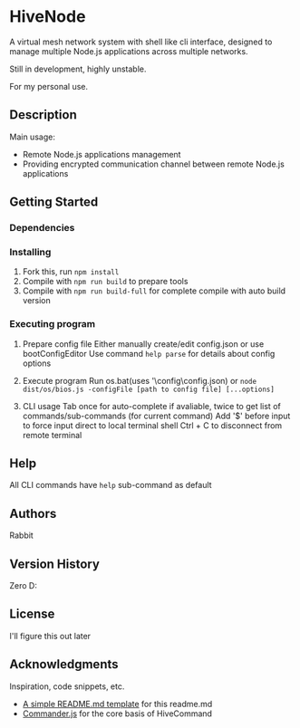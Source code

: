 # HiveNode

A virtual mesh network system with shell like cli interface, designed to manage multiple Node.js applications across multiple networks.

Still in development, highly unstable.

For my personal use.

## Description

Main usage:
- Remote Node.js applications management
- Providing encrypted communication channel between remote Node.js applications

## Getting Started

### Dependencies

<!-- 
* Describe any prerequisites, libraries, OS version, etc., needed before installing program.
* ex. Windows 10
-->

### Installing

<!-- 
* How/where to download your program
* Any modifications needed to be made to files/folders
-->

1. Fork this, run ```npm install```
2. Compile with ```npm run build``` to prepare tools
3. Compile with ```npm run build-full``` for complete compile with auto build version

### Executing program

<!-- 
* How to run the program
* Step-by-step bullets
-->

1. Prepare config file
Either manually create/edit config.json or use bootConfigEditor
Use command ```help parse``` for details about config options

2. Execute program
Run os.bat(uses '\config\config.json) or ```node dist/os/bios.js -configFile [path to config file] [...options]```

3. CLI usage
Tab once for auto-complete if avaliable, twice to get list of commands/sub-commands (for current command)
Add '$' before input to force input direct to local terminal shell
Ctrl + C to disconnect from remote terminal

## Help

<!-- 
Any advise for common problems or issues.
```
command to run if program contains helper info
```
-->
All CLI commands have ```help``` sub-command as default

## Authors

<!-- Contributors names and contact info -->
Rabbit

## Version History

Zero D:

## License

<!-- This project is licensed under the [NAME HERE] License - see the LICENSE.md file for details -->
I'll figure this out later

## Acknowledgments

Inspiration, code snippets, etc.
* [A simple README.md template](https://gist.github.com/DomPizzie/7a5ff55ffa9081f2de27c315f5018afc) for this readme.md
* [Commander.js](https://github.com/tj/commander.js) for the core basis of HiveCommand
